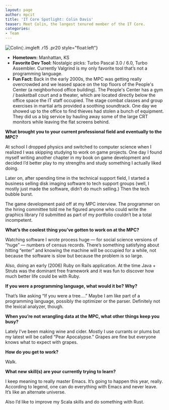 ```yaml
---
layout: page
author: mpcit
title: 'IT Core Spotlight: Colin Davis'
teaser: Meet Colin, the longest tenured member of the IT Core.
categories: 
- Team
---
```


![Colin]({{site.urlimg}}/from_wp/colin.jpg){:.imgleft .r15 .pr20 style="float:left"}

* **Hometown:** Manhattan, KS
* **Favorite Dev Tool:** Nostalgic picks: Turbo Pascal 3.0 / 6.0, Turbo Assembler. Currently Valgrind is my only favorite tool that’s not a programming language.
* **Fun Fact:** Back in the early 2000s, the MPC was getting really overcrowded and we leased space on the top floors of the People's Center (a neighborhood office building). The People's Center has a gym / basketball court and a theater, which are located directly below the office space the IT staff occupied. The stage combat classes and group exercises in martial arts provided a soothing soundtrack. One day we showed up to the office to find thieves had stolen a bunch of equipment. They did us a big service by hauling away some of the large CRT monitors while leaving the flat screens behind.

**What brought you to your current professional field and eventually to the MPC?**

At school I dropped physics and switched to computer science when I realized I was skipping studying to work on game projects. One day I found myself writing another chapter in my book on game development and decided I’d better play to my strengths and study something I actually liked doing. 

Later on, after spending time in the technical support field, I started a business selling disk imaging software to tech support groups (well, I mostly just made the software, didn’t do much selling.) Then the tech bubble burst. 

The game development paid off at my MPC interview. The programmer on the hiring committee told me he figured anyone who could write the graphics library I’d submitted as part of my portfolio couldn’t be a total incompetent. 

**What’s the coolest thing you’ve gotten to work on at the MPC?**

Watching software I wrote process huge — for social science versions of “huge” — numbers of census records. There’s something satisfying about hitting “enter” and knowing the machine will be occupied for a while, not because the software is slow but because the problem is so large.

Also, doing an early (2006) Ruby on Rails application. At the time Java + Struts was the dominant free framework and it was fun to discover how much better life could be with Ruby.

**If you were a programming language, what would it be? Why?**

That’s like asking “If you were a tree….”  Maybe I am like part of a programming language, possibly the optimizer or the parser. Definitely not the lexical analyzer, though.

**When you’re not wrangling data at the MPC, what other things keep you busy?**

Lately I’ve been making wine and cider. Mostly I use currants or plums but my latest will be called “Pear Apocalypse.” Grapes are fine but everyone knows what to expect with grapes.

**How do you get to work?**

Walk.

**What new skill(s) are your currently trying to learn?**

I keep meaning to really master Emacs. It’s going to happen this year, really.  According to legend, one can do everything with Emacs and never leave. It’s like an alternate universe.

Also I’d like to improve my Scala skills and do something with Rust.